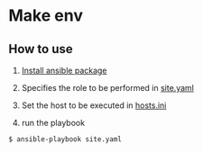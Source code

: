# Make env

## How to use
1. [Install ansible package](https://docs.ansible.com/ansible/latest/installation_guide/intro_installation.html)
2. Specifies the role to be performed in [site.yaml](site.yaml)

3. Set the host to be executed in [hosts.ini](hosts.ini)

4. run the playbook
```sh
$ ansible-playbook site.yaml
```
